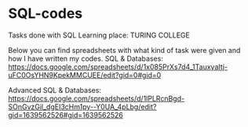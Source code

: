 # SQL-codes
Tasks done with SQL
Learning place: TURING COLLEGE

Below you can find spreadsheets with what kind of task were given and how I have written my codes. 
SQL & Databases: https://docs.google.com/spreadsheets/d/1x085PrXs7d4_1TauxyaItj-uFC0OsYHN9KpekMMCUEE/edit?gid=0#gid=0

Advanced SQL & Databases:  https://docs.google.com/spreadsheets/d/1lPLRcnBgd-SOnGvzGil_dgEI3cHm1py--Y0UA_4pLbg/edit?gid=1639562526#gid=1639562526
